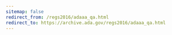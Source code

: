 ```yaml
---
sitemap: false 
redirect_from: /regs2016/adaaa_qa.html 
redirect_to: https://archive.ada.gov/regs2016/adaaa_qa.html 
---
```


